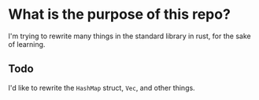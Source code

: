 # What is the purpose of this repo?
I'm trying to rewrite many things in the standard library in rust, for the sake of learning.

## Todo
I'd like to rewrite the `HashMap` struct, `Vec`, and other things.
